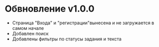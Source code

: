 # Обвновление v1.0.0

- Страница "Входа" и "регистрации"вынесена и не загружается в самом начале
- Добавлен поиск
- Добавлены фильтры по статусы задания и текста
